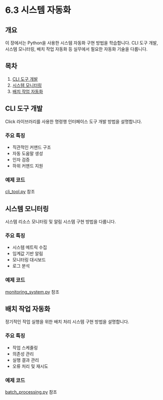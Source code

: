 # 6.3 시스템 자동화

## 개요
이 장에서는 Python을 사용한 시스템 자동화 구현 방법을 학습합니다. CLI 도구 개발, 시스템 모니터링, 배치 작업 자동화 등 실무에서 필요한 자동화 기술을 다룹니다.

## 목차
1. [CLI 도구 개발](#cli-tool)
2. [시스템 모니터링](#monitoring)
3. [배치 작업 자동화](#batch-automation)

## CLI 도구 개발 <a name="cli-tool"></a>
Click 라이브러리를 사용한 명령행 인터페이스 도구 개발 방법을 설명합니다.

### 주요 특징
- 직관적인 커맨드 구조
- 자동 도움말 생성
- 인자 검증
- 하위 커맨드 지원

### 예제 코드
[cli_tool.py](samples/automation/cli_tool.py) 참조

## 시스템 모니터링 <a name="monitoring"></a>
시스템 리소스 모니터링 및 알림 시스템 구현 방법을 다룹니다.

### 주요 특징
- 시스템 메트릭 수집
- 임계값 기반 알림
- 모니터링 대시보드
- 로그 분석

### 예제 코드
[monitoring_system.py](samples/automation/monitoring_system.py) 참조

## 배치 작업 자동화 <a name="batch-automation"></a>
정기적인 작업 실행을 위한 배치 처리 시스템 구현 방법을 설명합니다.

### 주요 특징
- 작업 스케줄링
- 의존성 관리
- 실행 결과 관리
- 오류 처리 및 재시도

### 예제 코드
[batch_processing.py](samples/automation/batch_processing.py) 참조